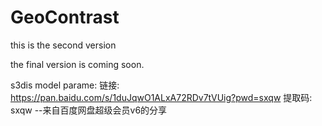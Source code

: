 # GeoContrast

this is the second version

the final version is coming soon.

s3dis model parame: 链接: https://pan.baidu.com/s/1duJqwO1ALxA72RDv7tVUig?pwd=sxqw 提取码: sxqw 
--来自百度网盘超级会员v6的分享
